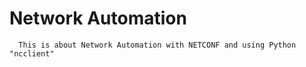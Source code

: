 # Network Automation
      This is about Network Automation with NETCONF and using Python "ncclient"
